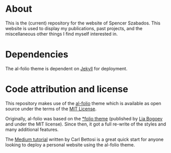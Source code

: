 # About
This is the (current) repository for the website of Spencer Szabados. This website is used to display my publications, past projects, and the miscellaneous other things I find myself interested in.

# Dependencies  
The al-folio theme is dependent on [Jekyll](https://jekyllrb.com/) for deployment. 

# Code attribution and license
This repository makes use of the [al-folio](https://github.com/alshedivat/al-folio) theme which is available as open source under the terms of the [MIT License](https://github.com/alshedivat/al-folio/blob/master/LICENSE).

Originally, al-folio was based on the [\*folio theme](https://github.com/bogoli/-folio) (published by [Lia Bogoev](https://liabogoev.com) and under the MIT license). Since then, it got a full re-write of the styles and many additional features.

The [Medium tutorial](https://medium.com/@carlbettosi/create-a-personal-academic-website-easily-with-github-pages-and-jekyll-minimal-coding-f1115eeb5ab7) written by Carl Bettosi is a great quick start for anyone looking to deploy a personal website using the al-folio theme.